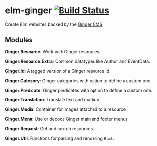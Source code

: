 # elm-ginger [![Build Status](https://travis-ci.com/driebit/elm-ginger.svg?branch=master)](https://travis-ci.com/driebit/elm-ginger)

Create Elm websites backed by the [Ginger CMS](https://github.com/driebit/ginger)


## Modules


**Ginger.Resource**: Work with Ginger resources.

**Ginger.Resource.Extra**: Common datatypes like Author and EventData.

**Ginger.Id**: A tagged version of a Ginger resource id.

**Ginger.Category**: Ginger categories with option to define a custom one.

**Ginger.Predicate**: Ginger predicates with option to define a custom one.

**Ginger.Translation**: Translate text and markup.

**Ginger.Media**: Container for images attached to a resource.

**Ginger.Menu**: Use or decode Ginger main and footer menus

**Ginger.Request**: Get and search resources.

**Ginger.Util**: Functions for parsing and rendering `Html`.
